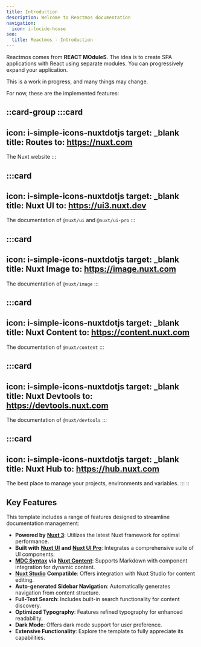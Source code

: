 ```yaml
---
title: Introduction
description: Welcome to Reactmos documentation
navigation:
  icon: i-lucide-house
seo:
  title: Reactmos - Introduction
---
```


Reactmos comes from **REACT MOduleS**. The idea is to create SPA applications with React using separate modules. You can progressively expand your application.

This is a work in progress, and many things may change.

For now, these are the implemented features:

::card-group
  :::card
  ---
  icon: i-simple-icons-nuxtdotjs
  target: _blank
  title: Routes
  to: https://nuxt.com
  ---
  The Nuxt website
  :::

  :::card
  ---
  icon: i-simple-icons-nuxtdotjs
  target: _blank
  title: Nuxt UI
  to: https://ui3.nuxt.dev
  ---
  The documentation of `@nuxt/ui` and `@nuxt/ui-pro`
  :::

  :::card
  ---
  icon: i-simple-icons-nuxtdotjs
  target: _blank
  title: Nuxt Image
  to: https://image.nuxt.com
  ---
  The documentation of `@nuxt/image`
  :::

  :::card
  ---
  icon: i-simple-icons-nuxtdotjs
  target: _blank
  title: Nuxt Content
  to: https://content.nuxt.com
  ---
  The documentation of `@nuxt/content`
  :::

  :::card
  ---
  icon: i-simple-icons-nuxtdotjs
  target: _blank
  title: Nuxt Devtools
  to: https://devtools.nuxt.com
  ---
  The documentation of `@nuxt/devtools`
  :::

  :::card
  ---
  icon: i-simple-icons-nuxtdotjs
  target: _blank
  title: Nuxt Hub
  to: https://hub.nuxt.com
  ---
  The best place to manage your projects, environments and variables.
  :::
::

## Key Features

This template includes a range of features designed to streamline documentation management:

- **Powered by** [**Nuxt 3**](https://nuxt.com): Utilizes the latest Nuxt framework for optimal performance.
- **Built with** [**Nuxt UI**](https://ui3.nuxt.dev) **and** [**Nuxt UI Pro**](https://ui3.nuxt.dev/pro): Integrates a comprehensive suite of UI components.
- [**MDC Syntax**](https://content.nuxt.com/usage/markdown) **via** [**Nuxt Content**](https://content.nuxt.com): Supports Markdown with component integration for dynamic content.
- [**Nuxt Studio**](https://content.nuxt.com/docs/studio) **Compatible**: Offers integration with Nuxt Studio for content editing.
- **Auto-generated Sidebar Navigation**: Automatically generates navigation from content structure.
- **Full-Text Search**: Includes built-in search functionality for content discovery.
- **Optimized Typography**: Features refined typography for enhanced readability.
- **Dark Mode**: Offers dark mode support for user preference.
- **Extensive Functionality**: Explore the template to fully appreciate its capabilities.
